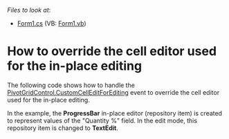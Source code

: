 <!-- default file list -->
*Files to look at*:

* [Form1.cs](./CS/PivotGridControl_CustomCellEdit/Form1.cs) (VB: [Form1.vb](./VB/PivotGridControl_CustomCellEdit/Form1.vb))
<!-- default file list end -->
# How to override the cell editor used for the in-place editing


<p>The following code shows how to handle the <a href="https://documentation.devexpress.com/#WindowsForms/DevExpressXtraPivotGridPivotGridControl_CustomCellEditForEditingtopic">PivotGridControl.CustomCellEditForEditing</a> event to override the cell editor used for the in-place editing.</p>
<p>In the example, the <strong>ProgressBar</strong> in-place editor (repository item) is created to represent values of the "Quantity %" field. In the edit mode, this repository item is changed to <strong>TextEdit</strong>.</p>

<br/>


